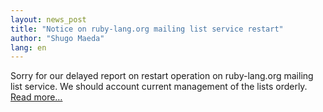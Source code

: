 ```yaml
---
layout: news_post
title: "Notice on ruby-lang.org mailing list service restart"
author: "Shugo Maeda"
lang: en
---
```


Sorry for our delayed report on restart operation on ruby-lang.org
mailing list service. We should account current management of the lists
orderly. [Read
more…](/en/news/2004/06/01/notice-on-ruby-langorg-mailing-list-service-restart/announce/)

